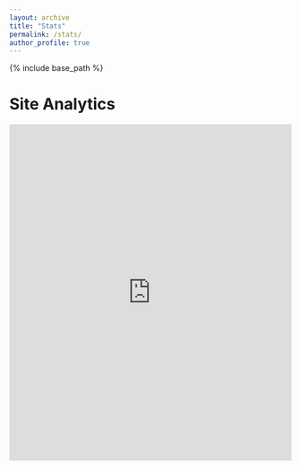 ```yaml
---
layout: archive
title: "Stats"
permalink: /stats/
author_profile: true
---
```


{% include base_path %}

# Site Analytics
<iframe width="100%" height="600" src="https://lookerstudio.google.com/embed/reporting/5a7dcf46-aab6-40bf-812b-df7fa00367e0/page/Ue0ZE" frameborder="0" style="border:0" allowfullscreen></iframe>
